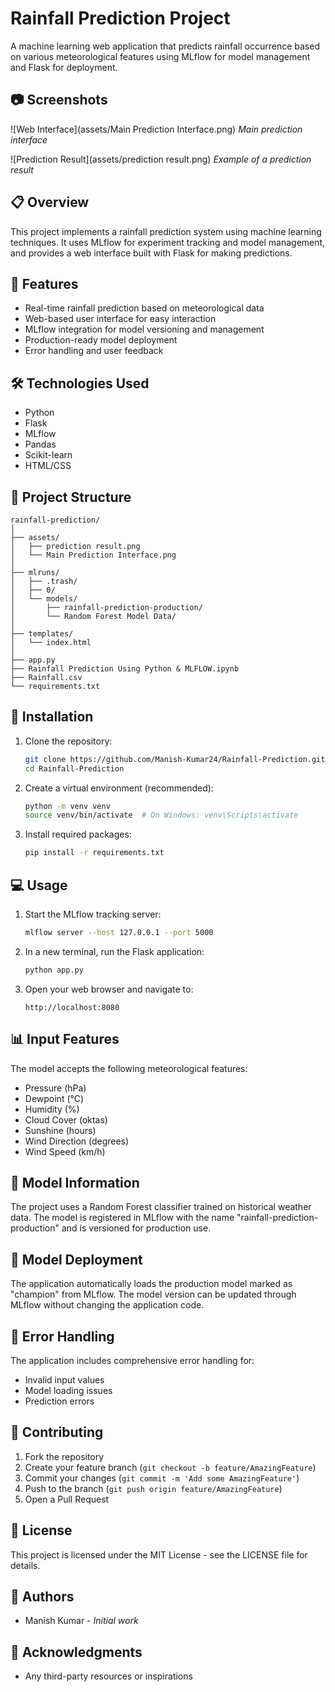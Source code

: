 # Rainfall Prediction Project

A machine learning web application that predicts rainfall occurrence based on various meteorological features using MLflow for model management and Flask for deployment.

## 📷 Screenshots

![Web Interface](assets/Main Prediction Interface.png)
*Main prediction interface*

![Prediction Result](assets/prediction result.png)
*Example of a prediction result*

## 📋 Overview

This project implements a rainfall prediction system using machine learning techniques. It uses MLflow for experiment tracking and model management, and provides a web interface built with Flask for making predictions.

## 🚀 Features

- Real-time rainfall prediction based on meteorological data
- Web-based user interface for easy interaction
- MLflow integration for model versioning and management
- Production-ready model deployment
- Error handling and user feedback

## 🛠️ Technologies Used

- Python
- Flask
- MLflow
- Pandas
- Scikit-learn
- HTML/CSS

## 📁 Project Structure

```
rainfall-prediction/
│
├── assets/
│   ├── prediction result.png
│   └── Main Prediction Interface.png
│
├── mlruns/
│   ├── .trash/
│   ├── 0/
│   └── models/
│       ├── rainfall-prediction-production/
│       └── Random Forest Model Data/
│
├── templates/
│   └── index.html
│
├── app.py
├── Rainfall Prediction Using Python & MLFLOW.ipynb
├── Rainfall.csv
└── requirements.txt
```

## 🔧 Installation

1. Clone the repository:
   ```bash
   git clone https://github.com/Manish-Kumar24/Rainfall-Prediction.git
   cd Rainfall-Prediction
   ```

2. Create a virtual environment (recommended):
   ```bash
   python -m venv venv
   source venv/bin/activate  # On Windows: venv\Scripts\activate
   ```

3. Install required packages:
   ```bash
   pip install -r requirements.txt
   ```

## 💻 Usage

1. Start the MLflow tracking server:
   ```bash
   mlflow server --host 127.0.0.1 --port 5000
   ```

2. In a new terminal, run the Flask application:
   ```bash
   python app.py
   ```

3. Open your web browser and navigate to:
   ```
   http://localhost:8080
   ```

## 📊 Input Features

The model accepts the following meteorological features:
- Pressure (hPa)
- Dewpoint (°C)
- Humidity (%)
- Cloud Cover (oktas)
- Sunshine (hours)
- Wind Direction (degrees)
- Wind Speed (km/h)

## 🔄 Model Information

The project uses a Random Forest classifier trained on historical weather data. The model is registered in MLflow with the name "rainfall-prediction-production" and is versioned for production use.

## 🚦 Model Deployment

The application automatically loads the production model marked as "champion" from MLflow. The model version can be updated through MLflow without changing the application code.

## 🛟 Error Handling

The application includes comprehensive error handling for:
- Invalid input values
- Model loading issues
- Prediction errors

## 📝 Contributing

1. Fork the repository
2. Create your feature branch (`git checkout -b feature/AmazingFeature`)
3. Commit your changes (`git commit -m 'Add some AmazingFeature'`)
4. Push to the branch (`git push origin feature/AmazingFeature`)
5. Open a Pull Request

## 📄 License

This project is licensed under the MIT License - see the LICENSE file for details.

## 👥 Authors

- Manish Kumar - *Initial work*

## 🙏 Acknowledgments

- Any third-party resources or inspirations
